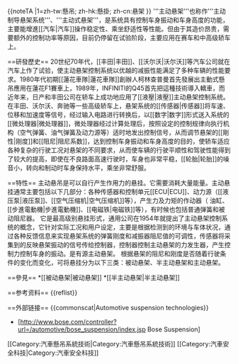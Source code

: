 {{noteTA
|1=zh-tw:懸吊; zh-hk:懸掛; zh-cn:悬架
}}
'''主动悬架'''也称作'''主动制导悬架系统'''、'''主动式悬架'''，是系统具有控制车身振动和车身高度的功能，主要能增進[[汽车|汽车]]操作稳定性、乘坐舒适性等性能。但由于其造价昂贵，需要额外的控制功率等原因，目前仍停留在试验阶段，主要应用在赛车和中高级轿车上。

==研發歷史==
20世纪70年代，[[丰田|丰田]]、[[沃尔沃|沃尔沃]]等汽车公司就在汽车上作了试验，使主动悬架控制系统以优越的减振性能满足了多种车辆的性能要求。1980年代初期[[蓮花車隊|蓮花車隊]]創辦人柯林查普曼首先發展出主動式懸吊應用在蓮花F1賽車上，1989年，INFINITI的Q45首先把這種技術導入轎車，而近年来，日产和丰田公司在轿车上成功地应用了[[液壓|液壓]]主动悬架控制系统。在丰田、沃尔沃、奔驰等一些高级轿车上，悬架系统的[[传感器|传感器]]将车速、位移和加速度等信号，经过输入电路进行转换后，以[[数字|数字]]形式送入系统的[[微处理器|微处理器]]，微处理器经过计算处理后，按照设定的控制规律向执行机构（空气弹簧、油气弹簧及动力源等）适时地发出控制信号，从而调节悬架的[[剛性|刚度]]和[[阻尼|阻尼系数]]，达到控制车身振动和车身高度的目的，使轿车适应各种复杂的行驶工况对悬架的不同要求，从而使车辆的行驶平顺性和驾驶性能得到了较大的提高，即使在不良路面高速行驶时，车身也非常平稳，[[轮胎|轮胎]]的噪音小，转向和制动时车身保持水平，乘坐非常舒服。

==特性==
主动悬吊是可以自行产生作用力的悬挂。它需要消耗大量能量。主动悬挂通常主要包括以下几部分：各种传感器和控制单元[[ECU|ECU]]、动力源（[[液压泵|液压泵]]、[[空气压缩机|空气压缩机]]等），产生力及力矩的作动器（ 油缸、[[步進電動機|步進電動機]]、[[电磁铁|电磁铁]]等），有时候也包括普通弹簧和被动阻尼器。
它是最高级别悬挂形式，通用公司在1954年就提出了主动悬架控制系统的概念，它针对实际工况和用户设定，主要是根据检测到的环境与车体状况，通过各种反馈信息来实现悬架系统的弹簧刚度和减振器阻尼值的可调性，传感器将采集到的反映悬架振动的信号传给控制器，控制器控制主动悬架的力发生器，产生控制力控制车身的振动。是有源主动悬架。
根据悬架的阻尼和刚度是否随着行驶条件的变化而变化，可将悬挂分为以下三类：被动悬架、半主动悬架和主动悬架。

==參見==
*[[被动悬架|被动悬架]]
*[[半主动悬架|半主动悬架]]

==参考资料==
{{reflist}}

==外部链接==
{{commonscat|Automotive suspension technologies}}
* [http://www.bose.com/controller?url=/automotive/bose_suspension/index.jsp Bose Suspension]

[[Category:汽車懸吊系統技術|Category:汽車懸吊系統技術]]
[[Category:汽車安全科技|Category:汽車安全科技]]